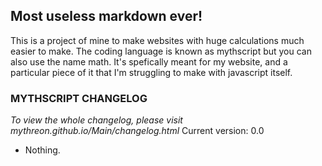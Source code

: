 ## Most useless markdown ever!

This is a project of mine to make websites with huge calculations much easier to make. The coding language is known as mythscript but you can also use the name math. It's spefically meant for my website, and a particular piece of it that I'm struggling to make with javascript itself.

### MYTHSCRIPT CHANGELOG
 
_To view the whole changelog, please visit mythreon.github.io/Main/changelog.html_
Current version: 0.0
- Nothing.
